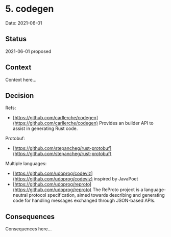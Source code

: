# 5. codegen

Date: 2021-06-01

## Status

2021-06-01 proposed

## Context

Context here...

## Decision

Refs:

 - [https://github.com/carllerche/codegen](https://github.com/carllerche/codegen) Provides an builder API to assist in generating Rust code.

Protobuf:

 - [https://github.com/stepancheg/rust-protobuf](https://github.com/stepancheg/rust-protobuf)
   
Multiple languages:

 - [https://github.com/udoprog/codeviz](https://github.com/udoprog/codeviz) inspired by JavaPoet
 - [https://github.com/udoprog/reproto](https://github.com/udoprog/reproto) The ReProto project is a language-neutral protocol specification, aimed towards describing and generating code for handling messages exchanged through JSON-based APIs.

## Consequences

Consequences here...
